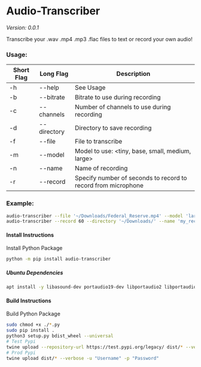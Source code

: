 # Audio-Transcriber
*Version: 0.0.1*

Transcribe your .wav .mp4 .mp3 .flac files to text or record your own audio!

### Usage:
| Short Flag | Long Flag   | Description                                                   |
|------------|-------------|---------------------------------------------------------------|
| -h         | --help      | See Usage                                                     |
| -b         | --bitrate   | Bitrate to use during recording                               |
| -c         | --channels  | Number of channels to use during recording                    |
| -d         | --directory | Directory to save recording                                   |
| -f         | --file      | File to transcribe                                            |
| -m         | --model     | Model to use: <tiny, base, small, medium, large>              |
| -n         | --name      | Name of recording                                             |
| -r         | --record    | Specify number of seconds to record to record from microphone |

### Example:
```bash
audio-transcriber --file '~/Downloads/Federal_Reserve.mp4' --model 'large'
audio-transcriber --record 60 --directory '~/Downloads/' --name 'my_recording.wav' --model 'tiny'
```

#### Install Instructions
Install Python Package

```bash
python -m pip install audio-transcriber
```

##### Ubuntu Dependencies
```bash
apt install -y libasound-dev portaudio19-dev libportaudio2 libportaudiocpp0 ffmpeg
```

#### Build Instructions
Build Python Package

```bash
sudo chmod +x ./*.py
sudo pip install .
python3 setup.py bdist_wheel --universal
# Test Pypi
twine upload --repository-url https://test.pypi.org/legacy/ dist/* --verbose -u "Username" -p "Password"
# Prod Pypi
twine upload dist/* --verbose -u "Username" -p "Password"
```
